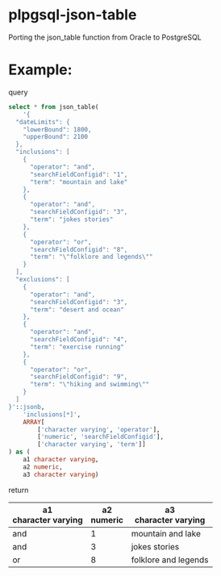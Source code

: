 # plpgsql-json-table
Porting the json_table function from Oracle to PostgreSQL

# Example:
query
```SQL
select * from json_table(
	'{
  "dateLimits": {
    "lowerBound": 1800,
    "upperBound": 2100
  },
  "inclusions": [
    {
      "operator": "and",
      "searchFieldConfigid": "1",
      "term": "mountain and lake"
    },
    {
      "operator": "and",
      "searchFieldConfigid": "3",
      "term": "jokes stories"
    },
    {
      "operator": "or",
      "searchFieldConfigid": "8",
      "term": "\"folklore and legends\""
    }
  ],
  "exclusions": [
    {
      "operator": "and",
      "searchFieldConfigid": "3",
      "term": "desert and ocean"
    },
    {
      "operator": "and",
      "searchFieldConfigid": "4",
      "term": "exercise running"
    },
    {
      "operator": "or",
      "searchFieldConfigid": "9",
      "term": "\"hiking and swimming\""
    }
  ]
}'::jsonb, 					
	'inclusions[*]', 
	ARRAY[
		['character varying', 'operator'], 
		['numeric', 'searchFieldConfigid'], 
		['character varying', 'term']]
) as (
	a1 character varying,
	a2 numeric,
	a3 character varying)

```
return

a1<br />character varying | a2<br />numeric| a3<br />character varying
------------ | ------------ | -------------
and|1|mountain and lake
and|3|jokes stories
or|8|folklore and legends

